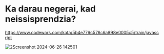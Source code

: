 # Ka darau negerai, kad neissisprendzia?
https://www.codewars.com/kata/5b4e779c578c6a898e0005c5/train/javascript

![2Screenshot 2024-06-26 142501](https://github.com/front-end-by-rimantas/50-grupe-klausimai/assets/167983954/c887d28f-cb69-4785-a1d2-c7e8a8a748a3)

